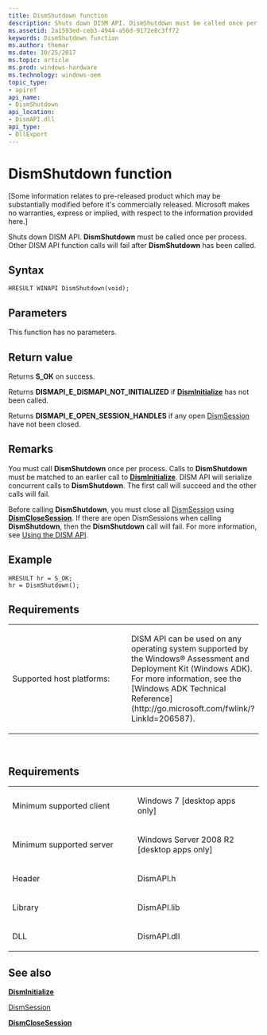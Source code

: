 ```yaml
---
title: DismShutdown function
description: Shuts down DISM API. DismShutdown must be called once per process.
ms.assetid: 2a1593ed-ceb3-4944-a56d-9172e8c3ff72
keywords: DismShutdown function
ms.author: themar
ms.date: 10/25/2017
ms.topic: article
ms.prod: windows-hardware
ms.technology: windows-oem
topic_type: 
- apiref
api_name: 
- DismShutdown
api_location: 
- DismAPI.dll
api_type: 
- DllExport
---
```


# DismShutdown function


\[Some information relates to pre-released product which may be substantially modified before it's commercially released. Microsoft makes no warranties, express or implied, with respect to the information provided here.\]

Shuts down DISM API. **DismShutdown** must be called once per process. Other DISM API function calls will fail after **DismShutdown** has been called.

Syntax
---

```ManagedCPlusPlus
HRESULT WINAPI DismShutdown(void);
```

Parameters
-------

This function has no parameters.

Return value
---------

Returns **S\_OK** on success.

Returns **DISMAPI\_E\_DISMAPI\_NOT\_INITIALIZED** if [**DismInitialize**](disminitialize-function.md) has not been called.

Returns **DISMAPI\_E\_OPEN\_SESSION\_HANDLES** if any open [DismSession](dismsession.md) have not been closed.

## <span id="Remarks"></span><span id="remarks"></span><span id="REMARKS"></span>Remarks


You must call **DismShutdown** once per process. Calls to **DismShutdown** must be matched to an earlier call to [**DismInitialize**](disminitialize-function.md). DISM API will serialize concurrent calls to **DismShutdown**. The first call will succeed and the other calls will fail.

Before calling **DismShutdown**, you must close all [DismSession](dismsession.md) using [**DismCloseSession**](dismclosesession-function.md). If there are open DismSessions when calling **DismShutdown**, then the **DismShutdown** call will fail. For more information, see [Using the DISM API](using-the-dism-api.md).

## <span id="Example"></span><span id="example"></span><span id="EXAMPLE"></span>Example


```ManagedCPlusPlus
HRESULT hr = S_OK; 
hr = DismShutdown();
```

## <span id="Requirements"></span><span id="requirements"></span><span id="REQUIREMENTS"></span>Requirements


<table>
<colgroup>
<col width="50%" />
<col width="50%" />
</colgroup>
<tbody>
<tr class="odd">
<td><p>Supported host platforms:</p></td>
<td><p>DISM API can be used on any operating system supported by the Windows® Assessment and Deployment Kit (Windows ADK). For more information, see the [Windows ADK Technical Reference](http://go.microsoft.com/fwlink/?LinkId=206587).</p></td>
</tr>
</tbody>
</table>

 

Requirements
---------

<table>
<colgroup>
<col width="50%" />
<col width="50%" />
</colgroup>
<tbody>
<tr class="odd">
<td><p>Minimum supported client</p></td>
<td><p>Windows 7 [desktop apps only]</p></td>
</tr>
<tr class="even">
<td><p>Minimum supported server</p></td>
<td><p>Windows Server 2008 R2 [desktop apps only]</p></td>
</tr>
<tr class="odd">
<td><p>Header</p></td>
<td>DismAPI.h</td>
</tr>
<tr class="even">
<td><p>Library</p></td>
<td>DismAPI.lib</td>
</tr>
<tr class="odd">
<td><p>DLL</p></td>
<td>DismAPI.dll</td>
</tr>
</tbody>
</table>

## <span id="see_also"></span>See also


[**DismInitialize**](disminitialize-function.md)

[DismSession](dismsession.md)

[**DismCloseSession**](dismclosesession-function.md)

 

 




